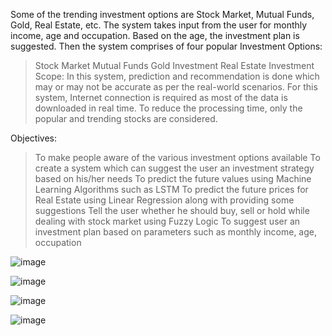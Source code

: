 Some of the trending investment options are Stock Market, Mutual Funds, Gold, Real Estate, etc.
The system takes input from the user for monthly income, age and occupation. Based on the age, the investment plan is suggested.
Then the system comprises of four popular Investment Options:
>	Stock Market
>	Mutual Funds
>	Gold Investment
>	Real Estate Investment
Scope:
>	In this system, prediction and recommendation is done which may or may not be accurate as per the real-world scenarios.
>	For this system, Internet connection is required as most of the data is downloaded in real time. 
>	To reduce the processing time, only the popular and trending stocks are considered.

Objectives:
>	To make people aware of the various investment options available
>	To create a system which can suggest the user an investment strategy based on his/her needs
>	To predict the future values using Machine Learning Algorithms such as LSTM
>	To predict the future prices for Real Estate using Linear Regression along with providing some suggestions
>	Tell the user whether he should buy, sell or hold while dealing with stock market using Fuzzy Logic
>	To suggest user an investment plan based on parameters such as monthly income, age, occupation

![image](https://github.com/user-attachments/assets/547db480-baa4-4f48-b86e-385be837158f)

![image](https://github.com/user-attachments/assets/243a973f-fe3f-4a24-a84d-a70e88f9e7c3)

![image](https://github.com/user-attachments/assets/84c7769c-4606-4dac-8fb8-2e178e544a91)

![image](https://github.com/user-attachments/assets/773c40ab-9a40-4054-abba-bf2cbbb8361a)





